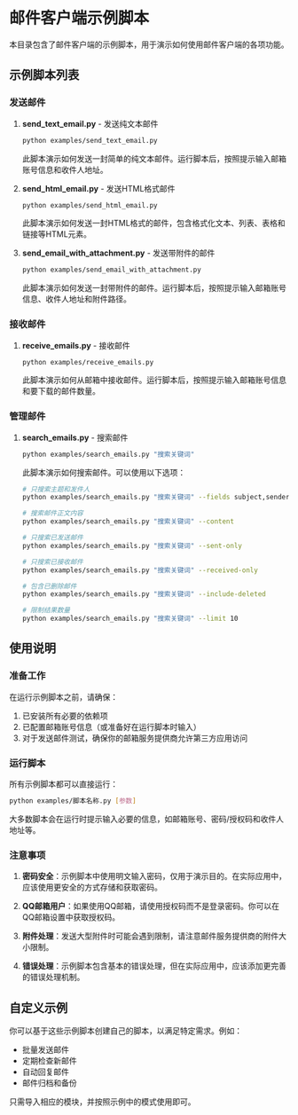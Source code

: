 # 邮件客户端示例脚本

本目录包含了邮件客户端的示例脚本，用于演示如何使用邮件客户端的各项功能。

## 示例脚本列表

### 发送邮件

1. **send_text_email.py** - 发送纯文本邮件
   ```bash
   python examples/send_text_email.py
   ```
   
   此脚本演示如何发送一封简单的纯文本邮件。运行脚本后，按照提示输入邮箱账号信息和收件人地址。

2. **send_html_email.py** - 发送HTML格式邮件
   ```bash
   python examples/send_html_email.py
   ```
   
   此脚本演示如何发送一封HTML格式的邮件，包含格式化文本、列表、表格和链接等HTML元素。

3. **send_email_with_attachment.py** - 发送带附件的邮件
   ```bash
   python examples/send_email_with_attachment.py
   ```
   
   此脚本演示如何发送一封带附件的邮件。运行脚本后，按照提示输入邮箱账号信息、收件人地址和附件路径。

### 接收邮件

1. **receive_emails.py** - 接收邮件
   ```bash
   python examples/receive_emails.py
   ```
   
   此脚本演示如何从邮箱中接收邮件。运行脚本后，按照提示输入邮箱账号信息和要下载的邮件数量。

### 管理邮件

1. **search_emails.py** - 搜索邮件
   ```bash
   python examples/search_emails.py "搜索关键词"
   ```
   
   此脚本演示如何搜索邮件。可以使用以下选项：
   
   ```bash
   # 只搜索主题和发件人
   python examples/search_emails.py "搜索关键词" --fields subject,sender
   
   # 搜索邮件正文内容
   python examples/search_emails.py "搜索关键词" --content
   
   # 只搜索已发送邮件
   python examples/search_emails.py "搜索关键词" --sent-only
   
   # 只搜索已接收邮件
   python examples/search_emails.py "搜索关键词" --received-only
   
   # 包含已删除邮件
   python examples/search_emails.py "搜索关键词" --include-deleted
   
   # 限制结果数量
   python examples/search_emails.py "搜索关键词" --limit 10
   ```

## 使用说明

### 准备工作

在运行示例脚本之前，请确保：

1. 已安装所有必要的依赖项
2. 已配置邮箱账号信息（或准备好在运行脚本时输入）
3. 对于发送邮件测试，确保你的邮箱服务提供商允许第三方应用访问

### 运行脚本

所有示例脚本都可以直接运行：

```bash
python examples/脚本名称.py [参数]
```

大多数脚本会在运行时提示输入必要的信息，如邮箱账号、密码/授权码和收件人地址等。

### 注意事项

1. **密码安全**：示例脚本中使用明文输入密码，仅用于演示目的。在实际应用中，应该使用更安全的方式存储和获取密码。

2. **QQ邮箱用户**：如果使用QQ邮箱，请使用授权码而不是登录密码。你可以在QQ邮箱设置中获取授权码。

3. **附件处理**：发送大型附件时可能会遇到限制，请注意邮件服务提供商的附件大小限制。

4. **错误处理**：示例脚本包含基本的错误处理，但在实际应用中，应该添加更完善的错误处理机制。

## 自定义示例

你可以基于这些示例脚本创建自己的脚本，以满足特定需求。例如：

- 批量发送邮件
- 定期检查新邮件
- 自动回复邮件
- 邮件归档和备份

只需导入相应的模块，并按照示例中的模式使用即可。
